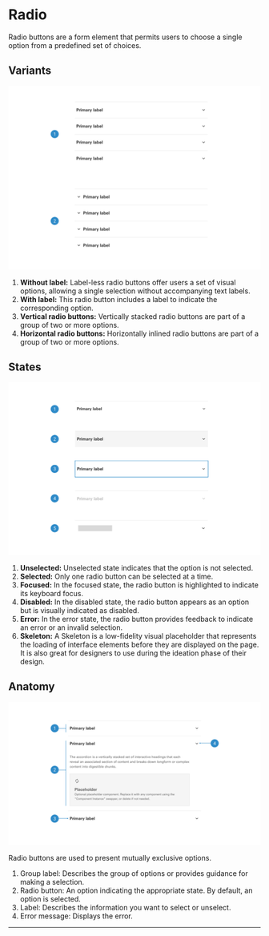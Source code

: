 # Radio

Radio buttons are a form element that permits users to choose a single option from a predefined set of choices.

## Variants

<img src="../../assets/images/components/accordion-variants.jpg" alt="accordion-variants" width="752"/>

1. <b>Without label:</b> Label-less radio buttons offer users a set of visual options, allowing a single selection without accompanying text labels.
2. <b>With label:</b> This radio button includes a label to indicate the corresponding option.
3. <b>Vertical radio buttons:</b> Vertically stacked radio buttons are part of a group of two or more options.
4. <b>Horizontal radio buttons:</b> Horizontally inlined radio buttons are part of a group of two or more options.

## States

<img src="../../assets/images/components/accordion-states.jpg" alt="accordion-states" width="752"/>

1. <b>Unselected:</b> Unselected state indicates that the option is not selected.
2. <b>Selected:</b> Only one radio button can be selected at a time.
3. <b>Focused:</b> In the focused state, the radio button is highlighted to indicate its keyboard focus.
4. <b>Disabled:</b> In the disabled state, the radio button appears as an option but is visually indicated as disabled.
5. <b>Error:</b> In the error state, the radio button provides feedback to indicate an error or an invalid selection.
6. <b>Skeleton:</b> A Skeleton is a low-fidelity visual placeholder that represents the loading of interface elements before they are displayed on the page. It is also great for designers to use during the ideation phase of their design.

## Anatomy

<img src="../../assets/images/components/accordion-anatomy.jpg" alt="accordion-anatomy" width="752"/>

Radio buttons are used to present mutually exclusive options.

1. Group label: Describes the group of options or provides guidance for making a selection.
2. Radio button: An option indicating the appropriate state. By default, an option is selected.
3. Label: Describes the information you want to select or unselect.
4. Error message: Displays the error.


___


